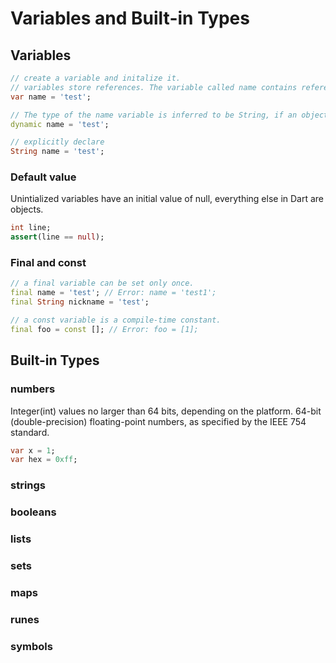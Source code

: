 # Variables and Built-in Types

## Variables

```dart
// create a variable and initalize it.
// variables store references. The variable called name contains reference to a String object with a value of "test".
var name = 'test';

// The type of the name variable is inferred to be String, if an object isn’t restricted to a single type, specify the Object or dynamic type.
dynamic name = 'test';

// explicitly declare
String name = 'test';
```

### Default value

Unintialized variables have an initial value of null, everything else in Dart are objects.

```dart
int line;
assert(line == null);
```

### Final and const

```dart
// a final variable can be set only once.
final name = 'test'; // Error: name = 'test1';
final String nickname = 'test';

// a const variable is a compile-time constant.
final foo = const []; // Error: foo = [1];
```

## Built-in Types

### numbers

Integer(int) values no larger than 64 bits, depending on the platform.
64-bit (double-precision) floating-point numbers, as specified by the IEEE 754 standard.

```dart
var x = 1;
var hex = 0xff;
```

### strings

### booleans

### lists

### sets

### maps

### runes

### symbols

